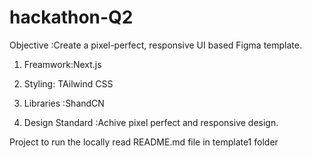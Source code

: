 # hackathon-Q2

Objective :Create a pixel-perfect, responsive UI based Figma template.

1. Freamwork:Next.js

2. Styling: TAilwind CSS

3. Libraries :ShandCN

4. Design Standard :Achive pixel perfect and responsive design.

Project to run the locally read README.md file in template1 folder

